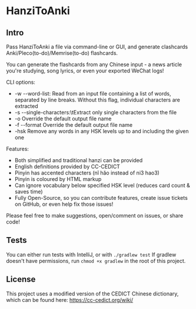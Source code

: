 # HanziToAnki
## Intro

Pass HanziToAnki a file via command-line or GUI, and generate clashcards Anki/Pleco(to-do)/Memrise(to-do) flashcards.

You can generate the flashcards from any Chinese input - a news article you're studying, song lyrics, or even your exported WeChat logs!

CLI options:
* -w --word-list: Read from an input file containing a list of words, separated by line breaks. Without this flag, individual characters are extracted
* -s --single-characters:\tExtract only single characters from the file
* -o <output filename> Override the default output file name
* -f --format <output format> Override the default output file name
* -hsk <hsk level> Remove any words in any HSK levels up to and including the given one

Features:
* Both simplified and traditional hanzi can be provided
* English definitions provided by CC-CEDICT
* Pinyin has accented characters (nĭ hăo instead of ni3 hao3)
* Pinyin is coloured by HTML markup
* Can ignore vocabulary below specified HSK level (reduces card count & saves time)
* Fully Open-Source, so you can contribute features, create issue tickets on GitHub, or even help fix those issues!


Please feel free to make suggestions, open/comment on issues, or share code!

## Tests
You can either run tests with IntelliJ, or with `./gradlew test`
If gradlew doesn't have permissions, run `chmod +x gradlew` in the root of this project.


## License 
This project uses a modified version of the CEDICT Chinese dictionary, which can be found here:
https://cc-cedict.org/wiki/
